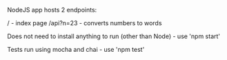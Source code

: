 NodeJS app hosts 2 endpoints:

/ - index page
/api?n=23 - converts numbers to words

Does not need to install anything to run (other than Node) - use 'npm start'

Tests run using mocha and chai - use 'npm test'